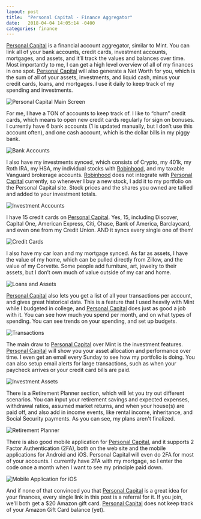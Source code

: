 ```yaml
---
layout: post
title:  "Personal Capital - Finance Aggregator"
date:   2018-04-04 14:05:14 -0400
categories: finance
---
```


[Personal Capital](http://share.personalcapital.com/x/psOnBl) is a financial account aggregator, similar to Mint. You can link all of your bank accounts, credit cards, investment accounts, mortgages, and assets, and it’ll track the values and balances over time. Most importantly to me, I can get a high level overview of all of my finances in one spot. [Personal Capital](http://share.personalcapital.com/x/psOnBl) will also generate a Net Worth for you, which is the sum of all of your assets, investments, and liquid cash, minus your credit cards, loans, and mortgages. I use it daily to keep track of my spending and investments.

![Personal Capital Main Screen]("/images/PC/PC_overview.png")

For me, I have a TON of accounts to keep track of. I like to “churn” credit cards, which means to open new credit cards regularly for sign on bonuses. I currently have 6 bank accounts (1 is updated manually, but I don’t use this account often), and one cash account, which is the dollar bills in my piggy bank.

![Bank Accounts]("/images/PC/PC_cash.png")

I also have my investments synced, which consists of Crypto, my 401k, my Roth IRA, my HSA, my individual stocks with [Robinhood](http://share.robinhood.com/roberts459), and my taxable Vanguard brokerage accounts. [Robinhood](http://share.robinhood.com/roberts459) does not integrate with [Personal Capital](http://share.personalcapital.com/x/psOnBl) currently, so whenever I buy a new stock, I add it to my portfolio on the Personal Capital site. Stock prices and the shares you owned are tallied and added to your investment totals.

![Investment Accounts]("/images/PC/PC_investment.png")

I have 15 credit cards on [Personal Capital](http://share.personalcapital.com/x/psOnBl). Yes, 15, including Discover, Capital One, American Express, Citi, Chase, Bank of America, Barclaycard, and even one from my Credit Union. AND it syncs every single one of them!

![Credit Cards]("/images/PC/PC_credit.png")

I also have my car loan and my mortgage synced. As far as assets, I have the value of my home, which can be pulled directly from Zillow, and the value of my Corvette. Some people add furniture, art, jewelry to their assets, but I don’t own much of value outside of my car and home.

![Loans and Assets]("/images/PC/PC_loan.png")

[Personal Capital](http://share.personalcapital.com/x/psOnBl) also lets you get a list of all your transactions per account, and gives great historical data. This is a feature that I used heavily with Mint while I budgeted in college, and [Personal Capital](http://share.personalcapital.com/x/psOnBl) does just as good a job with it. You can see how much you spend per month, and on what types of spending. You can see trends on your spending, and set up budgets.

![Transactions]("/images/PC/PC_transactions.png")

The main draw to [Personal Capital](http://share.personalcapital.com/x/psOnBl) over Mint is the investment features. [Personal Capital](http://share.personalcapital.com/x/psOnBl) will show you your asset allocation and performance over time. I even get an email every Sunday to see how my portfolio is doing. You can also setup email alerts for large transactions, such as when your paycheck arrives or your credit card bills are paid.

![Investment Assets]("/images/PC/PC_assets.png")

There is a Retirement Planner section, which will let you try out different scenarios. You can input your retirement savings and expected expenses, withdrawal ratios, assumed market returns, and when your house(s) are paid off, and also add in income events, like rental income, inheritance, and Social Security payments. As you can see, my plans aren't finalized.

![Retirement Planner]("/images/PC/PC_retirement_planner.png")

There is also good mobile application for [Personal Capital](http://share.personalcapital.com/x/psOnBl), and it supports 2 Factor Authentication (2FA), both on the web site and the mobile applications for Android and iOS. Personal Capital will even do 2FA for most of your accounts. I currently have 2FA with my mortgage, so I enter the code once a month when I want to see my principle paid down.

![Mobile Application for iOS]("/images/PC/PC_iOS.png")

And if none of that convinced you that [Personal Capital](http://share.personalcapital.com/x/psOnBl) is a great idea for your finances, every single link in this post is a referral for it. If you join, we'll both get a $20 Amazon gift card. [Personal Capital](http://share.personalcapital.com/x/psOnBl) does not keep track of your Amazon Gift Card balance (yet).
